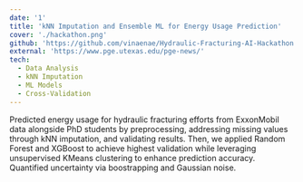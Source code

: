 ```yaml
---
date: '1'
title: 'kNN Imputation and Ensemble ML for Energy Usage Prediction'
cover: './hackathon.png'
github: 'https://github.com/vinaenae/Hydraulic-Fracturing-AI-Hackathon.git'
external: 'https://www.pge.utexas.edu/pge-news/'
tech:
  - Data Analysis
  - kNN Imputation
  - ML Models
  - Cross-Validation
---
```


Predicted energy usage for hydraulic fracturing efforts from ExxonMobil data alongside PhD students by preprocessing, addressing missing values through kNN imputation, and validating results. Then, we applied Random Forest and XGBoost to achieve highest validation while leveraging unsupervised KMeans clustering to enhance prediction accuracy. Quantified uncertainty via boostrapping and Gaussian noise.
